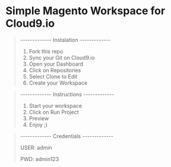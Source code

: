 # Simple Magento Workspace for Cloud9.io

> ------------- Instalation -------------
> 1. Fork this repo
> 2. Sync your Git on Cloud9.io
> 3. Open your Dashboard
> 4. Click on Repositories
> 5. Select Clone to Edit
> 6. Create your Workspace

> ------------- Instructions -------------
> 1. Start your workspace
> 2. Click on Run Project
> 3. Preview
> 4. Enjoy ;)

> ------------- Credentials -------------
>
>  USER: admin
>
>  PWD: admin123
